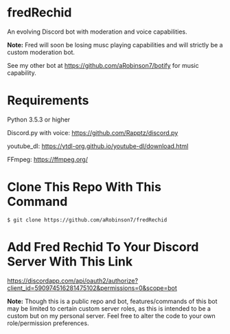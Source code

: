 # fredRechid

An evolving Discord bot with moderation and voice capabilities.

**Note:** Fred will soon be losing musc playing capabilities and will strictly be a custom moderation bot.

See my other bot at https://github.com/aRobinson7/botify for music capability.

# Requirements
Python 3.5.3 or higher

Discord.py with voice: https://github.com/Rapptz/discord.py

youtube_dl: https://ytdl-org.github.io/youtube-dl/download.html

FFmpeg: https://ffmpeg.org/

# Clone This Repo With This Command

```
$ git clone https://github.com/aRobinson7/fredRechid
```

# Add Fred Rechid To Your Discord Server With This Link
https://discordapp.com/api/oauth2/authorize?client_id=590974516281475102&permissions=0&scope=bot

**Note:** Though this is a public repo and bot, features/commands of this bot may be limited to certain custom server roles, as this is intended to be a custom but on my personal server. Feel free to alter the code to your own role/permission preferences.
